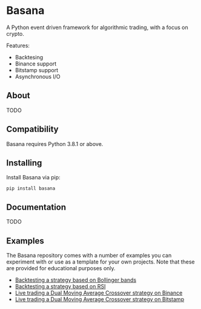 # Basana

A Python event driven framework for algorithmic trading, with a focus on crypto.

Features:

* Backtesing
* Binance support
* Bitstamp support
* Asynchronous I/O


## About

TODO

## Compatibility

Basana requires Python 3.8.1 or above.

## Installing

Install Basana via pip:

```
pip install basana
```

## Documentation

TODO

## Examples

The Basana repository comes with a number of examples you can experiment with or use as a template for your own projects. Note that these are provided for educational purposes only.

* [Backtesting a strategy based on Bollinger bands](https://github.com/gbeced/basana/blob/master/samples/backtesting_bbands.py)
* [Backtesting a strategy based on RSI](https://github.com/gbeced/basana/blob/master/samples/backtesting_rsi.py)
* [Live trading a Dual Moving Average Crossover strategy on Binance](https://github.com/gbeced/basana/blob/master/samples/binance_dmac.py)
* [Live trading a Dual Moving Average Crossover strategy on Bitstamp](https://github.com/gbeced/basana/blob/master/samples/bitstamp_dmac.py)

